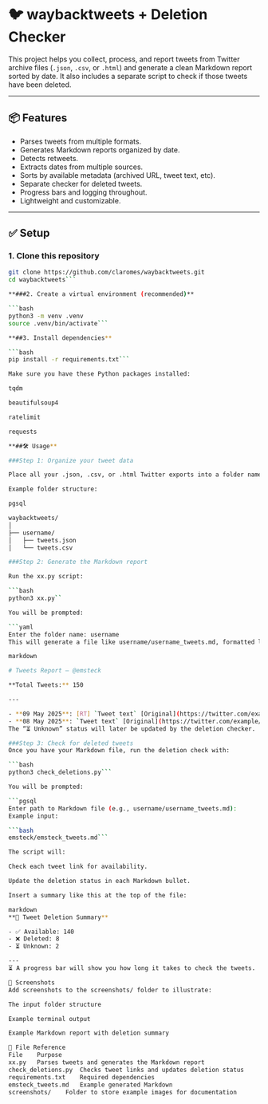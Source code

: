 # 🐦 waybacktweets + Deletion Checker

This project helps you collect, process, and report tweets from Twitter archive files (`.json`, `.csv`, or `.html`) and generate a clean Markdown report sorted by date. It also includes a separate script to check if those tweets have been deleted.

---

## 📦 Features

- Parses tweets from multiple formats.
- Generates Markdown reports organized by date.
- Detects retweets.
- Extracts dates from multiple sources.
- Sorts by available metadata (archived URL, tweet text, etc).
- Separate checker for deleted tweets.
- Progress bars and logging throughout.
- Lightweight and customizable.

---

## ✅ Setup

### 1. Clone this repository

```bash
git clone https://github.com/claromes/waybacktweets.git
cd waybacktweets```

**###2. Create a virtual environment (recommended)**

```bash
python3 -m venv .venv
source .venv/bin/activate```

**##3. Install dependencies**

```bash
pip install -r requirements.txt```

Make sure you have these Python packages installed:

tqdm

beautifulsoup4

ratelimit

requests

**##🛠 Usage**

###Step 1: Organize your tweet data

Place all your .json, .csv, or .html Twitter exports into a folder named after the Twitter username (e.g., username/).

Example folder structure:

pgsql

waybacktweets/
│
├── username/
│   ├── tweets.json
│   └── tweets.csv

###Step 2: Generate the Markdown report

Run the xx.py script:

```bash
python3 xx.py``

You will be prompted:

```yaml
Enter the folder name: username
This will generate a file like username/username_tweets.md, formatted like this:

markdown

# Tweets Report — @emsteck

**Total Tweets:** 150

---

- **09 May 2025**: [RT] `Tweet text` [Original](https://twitter.com/example/status/123) ([Archive](https://web.archive.org/...)) — ⏳ Unknown
- **08 May 2025**: `Tweet text` [Original](https://twitter.com/example/status/456) ([Archive](https://web.archive.org/...)) — ⏳ Unknown
The “⏳ Unknown” status will later be updated by the deletion checker.

###Step 3: Check for deleted tweets
Once you have your Markdown file, run the deletion check with:

```bash
python3 check_deletions.py```

You will be prompted:

```pgsql
Enter path to Markdown file (e.g., username/username_tweets.md):
Example input:

```bash
emsteck/emsteck_tweets.md```

The script will:

Check each tweet link for availability.

Update the deletion status in each Markdown bullet.

Insert a summary like this at the top of the file:

markdown
**🧾 Tweet Deletion Summary**

- ✅ Available: 140  
- ❌ Deleted: 8  
- ⏳ Unknown: 2

---
⏳ A progress bar will show you how long it takes to check the tweets.

📸 Screenshots
Add screenshots to the screenshots/ folder to illustrate:

The input folder structure

Example terminal output

Example Markdown report with deletion summary

🔧 File Reference
File	Purpose
xx.py	Parses tweets and generates the Markdown report
check_deletions.py	Checks tweet links and updates deletion status
requirements.txt	Required dependencies
emsteck_tweets.md	Example generated Markdown
screenshots/	Folder to store example images for documentation

